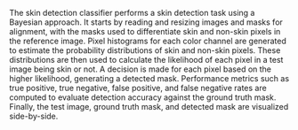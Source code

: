 The skin detection classifier performs a skin detection task using a Bayesian approach. It starts by reading and resizing images and masks for alignment, with the masks used to differentiate skin and non-skin pixels in the reference image. Pixel histograms for each color channel are generated to estimate the probability distributions of skin and non-skin pixels. These distributions are then used to calculate the likelihood of each pixel in a test image being skin or not. A decision is made for each pixel based on the higher likelihood, generating a detected mask. Performance metrics such as true positive, true negative, false positive, and false negative rates are computed to evaluate detection accuracy against the ground truth mask. Finally, the test image, ground truth mask, and detected mask are visualized side-by-side.
